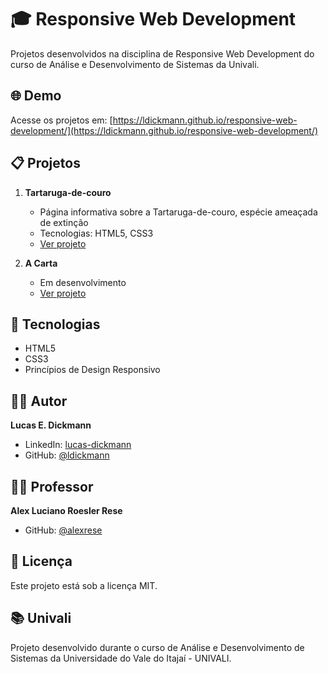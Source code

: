 # 🎓 Responsive Web Development

Projetos desenvolvidos na disciplina de Responsive Web Development do curso de Análise e Desenvolvimento de Sistemas da Univali.

## 🌐 Demo

Acesse os projetos em: [https://ldickmann.github.io/responsive-web-development/](https://ldickmann.github.io/responsive-web-development/)

## 📋 Projetos

1. **Tartaruga-de-couro**

   - Página informativa sobre a Tartaruga-de-couro, espécie ameaçada de extinção
   - Tecnologias: HTML5, CSS3
   - [Ver projeto](https://ldickmann.github.io/responsive-web-development/tartaruga-de-couro)

2. **A Carta**
   - Em desenvolvimento
   - [Ver projeto](https://ldickmann.github.io/responsive-web-development/carta-ao-leitor)

## 🚀 Tecnologias

- HTML5
- CSS3
- Princípios de Design Responsivo

## 👨‍💻 Autor

**Lucas E. Dickmann**

- LinkedIn: [lucas-dickmann](https://www.linkedin.com/in/lucas-dickmann)
- GitHub: [@ldickmann](https://github.com/ldickmann)

## 👨‍🏫 Professor

**Alex Luciano Roesler Rese**

- GitHub: [@alexrese](https://github.com/alexrese)

## 📝 Licença

Este projeto está sob a licença MIT.

## 📚 Univali

Projeto desenvolvido durante o curso de Análise e Desenvolvimento de Sistemas da Universidade do Vale do Itajaí - UNIVALI.
